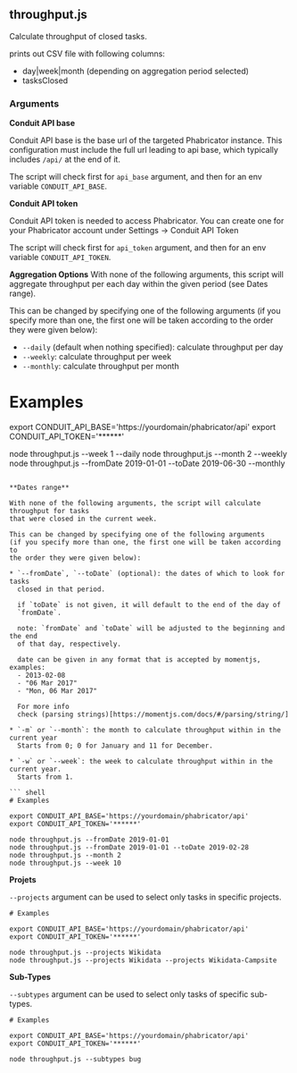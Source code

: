 ## throughput.js

Calculate throughput of closed tasks.

prints out CSV file with following columns:
- day|week|month (depending on aggregation period selected)
- tasksClosed

### Arguments

**Conduit API base**

Conduit API base is the base url of the targeted Phabricator instance.
This configuration must include the full url leading to api base, which typically
includes `/api/` at the end of it.

The script will check first for `api_base` argument, and then for an
env variable `CONDUIT_API_BASE`.

**Conduit API token**

Conduit API token is needed to access Phabricator. You can create one for your
Phabricator account under Settings -> Conduit API Token

The script will check first for `api_token` argument, and then for an
env variable `CONDUIT_API_TOKEN`.

**Aggregation Options**
With none of the following arguments, this script will aggregate throughput
per each day within the given period (see Dates range).

This can be changed by specifying one of the following arguments
(if you specify more than one, the first one will be taken according to
the order they were given below):

* `--daily` (default when nothing specified): calculate throughput per day
* `--weekly`: calculate throughput per week
* `--monthly`: calculate throughput per month

# Examples

export CONDUIT_API_BASE='https://yourdomain/phabricator/api'
export CONDUIT_API_TOKEN='******'

node throughput.js --week 1 --daily
node throughput.js --month 2 --weekly
node throughput.js --fromDate 2019-01-01 --toDate 2019-06-30 --monthly
```

**Dates range**

With none of the following arguments, the script will calculate throughput for tasks
that were closed in the current week.

This can be changed by specifying one of the following arguments
(if you specify more than one, the first one will be taken according to
the order they were given below):

* `--fromDate`, `--toDate` (optional): the dates of which to look for tasks
  closed in that period.

  if `toDate` is not given, it will default to the end of the day of
  `fromDate`.

  note: `fromDate` and `toDate` will be adjusted to the beginning and the end
  of that day, respectively.

  date can be given in any format that is accepted by momentjs, examples:
  - 2013-02-08
  - "06 Mar 2017"
  - "Mon, 06 Mar 2017"

  For more info
  check (parsing strings)[https://momentjs.com/docs/#/parsing/string/]

* `-m` or `--month`: the month to calculate throughput within in the current year
  Starts from 0; 0 for January and 11 for December.

* `-w` or `--week`: the week to calculate throughput within in the current year.
  Starts from 1.

``` shell
# Examples

export CONDUIT_API_BASE='https://yourdomain/phabricator/api'
export CONDUIT_API_TOKEN='******'

node throughput.js --fromDate 2019-01-01
node throughput.js --fromDate 2019-01-01 --toDate 2019-02-28
node throughput.js --month 2
node throughput.js --week 10
```

**Projets**

`--projects` argument can be used to select only tasks in specific projects.

``` shell
# Examples

export CONDUIT_API_BASE='https://yourdomain/phabricator/api'
export CONDUIT_API_TOKEN='******'

node throughput.js --projects Wikidata
node throughput.js --projects Wikidata --projects Wikidata-Campsite
```

**Sub-Types**

`--subtypes` argument can be used to select only tasks of specific sub-types.


``` shell
# Examples

export CONDUIT_API_BASE='https://yourdomain/phabricator/api'
export CONDUIT_API_TOKEN='******'

node throughput.js --subtypes bug
```
